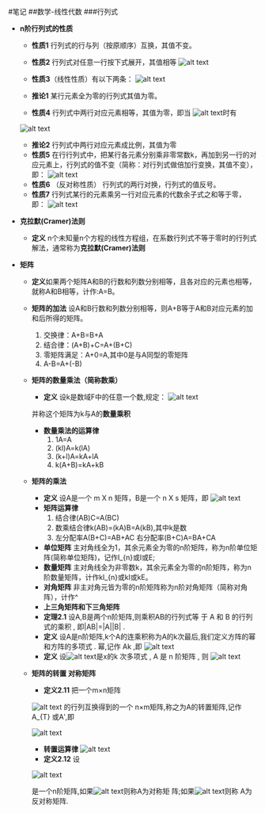 <script type="text/javascript"
  src="http://cdn.mathjax.org/mathjax/latest/MathJax.js?config=TeX-AMS-MML_HTMLorMML">
</script>


#笔记
##数学-线性代数
###行列式
+ **n阶行列式的性质**

    + **性质1** 行列式的行与列（按原顺序）互换，其值不变。

    + **性质2** 行列式对任意一行按下式展开，其值相等
    ![alt text](https://github.com/zhanghaocore/Note_ML/blob/Note_ML_local/mathImg/hanglieshi_nature_2.png "n阶行列式的性质2")
    + **性质3**（线性性质）有以下两条：
    ![alt text](https://github.com/zhanghaocore/Note_ML/blob/Note_ML_local/mathImg/hanglieshi_nature_3.png "n阶行列式的性质3")
    + **推论1** 某行元素全为零的行列式其值为零。
    + **性质4** 行列式中两行对应元素相等，其值为零，即当 
    ![alt text](https://github.com/zhanghaocore/Note_ML/blob/Note_ML_local/mathImg/hanglieshi_nature_4_1.png "n阶行列式的性质3")时有
    
    ![alt text](https://github.com/zhanghaocore/Note_ML/blob/Note_ML_local/mathImg/hanglieshi_nature_4.png "n阶行列式的性质4")
    + **推论2** 行列式中两行对应元素成比例，其值为零
    + **性质5** 在行行列式中，把某行各元素分别乘非零常数k，再加到另一行的对应元素上，行列式的值不变（简称：对行列式做倍加行变换，其值不变），即：
    ![alt text](https://github.com/zhanghaocore/Note_ML/blob/Note_ML_local/mathImg/hanglieshi_nature_5.png "n阶行列式的性质5")
    + **性质6** （反对称性质） 行列式的两行对换，行列式的值反号。
    + **性质7** 行列式某行的元素乘另一行对应元素的代数余子式之和等于零，即：
    ![alt text](https://github.com/zhanghaocore/Note_ML/blob/Note_ML_local/mathImg/hanglieshi_nature_7.png "n阶行列式的性质7")
+ **克拉默(Cramer)法则**
    + **定义** n个未知量n个方程的线性方程组，在系数行列式不等于零时的行列式解法，通常称为**克拉默(Cramer)法则**
+ **矩阵**
    + **定义**如果两个矩阵A和B的行数和列数分别相等，且各对应的元素也相等，就称A和B相等，计作:A=B。
    +  **矩阵的加法** 设A和B行数和列数分别相等，则A+B等于A和B对应元素的加和后所得的矩阵。
        1. 交换律：A+B=B+A
        2. 结合律：(A+B)+C=A+(B+C)
        3. 零矩阵满足：A+0=A,其中0是与A同型的零矩阵
        4. A-B=A+(-B)
    +  **矩阵的数量乘法（简称数乘）**
        + **定义** 设k是数域F中的任意一个数,规定：
            ![alt text](https://github.com/zhanghaocore/Note_ML/blob/Note_ML_local/mathImg/matrix_dingyi_2.4.png "矩阵数乘定义")

        并称这个矩阵为k与A的**数量乘积**

        + **数量乘法的运算律**
            1. 1A=A
            2. (kl)A=k(lA)
            3. (k+l)A=kA+lA
            4. k(A+B)=kA+kB
    + **矩阵的乘法**
        + **定义** 设A是一个 m X n 矩阵，B是一个 n X s 矩阵，即
        ![alt text](https://github.com/zhanghaocore/Note_ML/blob/Note_ML_local/mathImg/matrix_dingyi_2.5.png "矩阵乘法定义")
        + **矩阵运算律**
            1. 结合律(AB)C=A(BC)
            2. 数乘结合律k(AB)=(kA)B=A(kB),其中k是数
            3. 左分配率A(B+C)=AB+AC
               右分配率(B+C)A=BA+CA
        + **单位矩阵** 主对角线全为1，其余元素全为零的n阶矩阵，称为n阶单位矩阵(简称单位矩阵)，记作I_{n}或I或E;
        + **数量矩阵** 主对角线全为非零数k，其余元素全为零的n阶矩阵，称为n阶数量矩阵，计作kI_{n}或kI或kE。
        + **对角矩阵** 非主对角元皆为零的n阶矩阵称为n阶对角矩阵（简称对角阵），计作^
        + **上三角矩阵和下三角矩阵**
        + **定理2.1** 设A,B是两个n阶矩阵,则乘积AB的行列式等 于 A 和 B 的行列式的乘积 , 即|AB|=|A||B| .
        + **定义** 设A是n阶矩阵,k个A的连乘积称为A的k次最后,我们定义方阵的幂和方阵的多项式 . 幂,记作 Ak ,即 
        ![alt text](https://github.com/zhanghaocore/Note_ML/blob/Note_ML_local/mathImg/matrix_dingyi_2.9.png "矩阵定义2.9")
        + **定义** 设![alt text](https://github.com/zhanghaocore/Note_ML/blob/Note_ML_local/mathImg/matrix_dingyi_2.10_1.png "矩阵定义2.10")是x的k 次多项式 , A 是 n 阶矩阵 , 则
        ![alt text](https://github.com/zhanghaocore/Note_ML/blob/Note_ML_local/mathImg/matrix_dingyi_2.10_2.png "矩阵定义2.10")
    + **矩阵的转置 对称矩阵**
        + **定义2.11** 把一个m×n矩阵
            
        ![alt text](https://github.com/zhanghaocore/Note_ML/blob/master/mathImg/matrix_zhuanzhi_2.11_1.png "矩阵转置2.11")
        的行列互换得到的一个 n×m矩阵,称之为A的转置矩阵,记作A_{T} 或A′,即
        
        ![alt text](https://github.com/zhanghaocore/Note_ML/blob/master/mathImg/matrix_zhuanzhi_2.11_2.png "矩阵转置2.11")

        + **转置运算律**
        ![alt text](https://github.com/zhanghaocore/Note_ML/blob/master/mathImg/matrix_zhuanzhi_2.11_3.png "矩阵转置2.11")
        + **定义2.12** 设
        
        ![alt text](https://github.com/zhanghaocore/Note_ML/blob/master/mathImg/matrix_zhuanzhi_2.12_1.png "矩阵转置2.12")
        
        是一个n阶矩阵,如果![alt text](https://github.com/zhanghaocore/Note_ML/blob/master/mathImg/matrix_zhuanzhi_2.12_2.png "矩阵转置2.12")则称A为对称矩
        阵;如果![alt text](https://github.com/zhanghaocore/Note_ML/blob/master/mathImg/matrix_zhuanzhi_2.12_3.png "矩阵转置2.12")则称 A为反对称矩阵.


